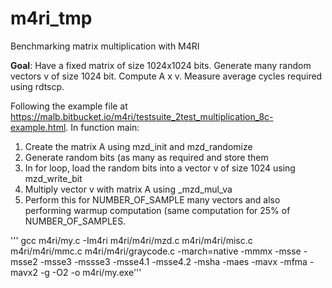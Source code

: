 # m4ri_tmp
Benchmarking matrix multiplication with M4RI

**Goal**: Have a fixed matrix of size 1024x1024 bits. Generate many random vectors v of size 1024 bit. Compute A x v. Measure average cycles required using rdtscp.

Following the example file at https://malb.bitbucket.io/m4ri/testsuite_2test_multiplication_8c-example.html.
In function main:
1. Create the matrix A using mzd_init and mzd_randomize
2. Generate random bits (as many as required and store them
3. In for loop, load the random bits into a vector v  of size 1024 using mzd_write_bit
4. Multiply vector v with matrix A using _mzd_mul_va
5. Perform this for NUMBER_OF_SAMPLE many vectors and also performing warmup computation (same computation for 25% of NUMBER_OF_SAMPLES.

''' gcc m4ri/my.c -Im4ri m4ri/m4ri/mzd.c m4ri/m4ri/misc.c m4ri/m4ri/mmc.c m4ri/m4ri/graycode.c -march=native -mmmx -msse -msse2 -msse3 -mssse3 -msse4.1 -msse4.2 -msha -maes -mavx -mfma -mavx2  -g -O2 -o m4ri/my.exe'''
